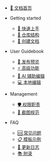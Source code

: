 <!-- _sidebar.md -->

* [📖 文档首页](README.md)

* Getting started
  * [🚀 快速上手](01-getting-started.md)
  * [📁 仓库结构](02-repository-guide.md)
  * [📝 创建文档](03-create-docs.md)

* User Guidebook
  * [🚀 发布预览](04-publish-guide.md)
  * [⚡ 高级功能](05-advanced-features.md)
  * [🤖 AI 辅助编辑](06-ai-editing.md)
  * [💻 本地编辑](07-local-editing.md)

* Management
  * [🛡️ 权限职责](08-responsibilities.md)
  * [📸 截图规范](09-screenshot-guide.md)

* FAQ
  * [🆘 常见问题](10-faq.md)
  * [📋 模板示例](11-templates.md)
  * [📅 更新日志](12-changelog.md)
  * [📚 附录](13-appendix.md)